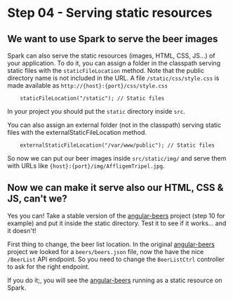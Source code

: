 # Step 04 - Serving static resources

## We want to use Spark to serve the beer images 

Spark can also serve the static resources (images, HTML, CSS, JS...) of your application. 
To do it, you can assign a folder in the classpath serving static files with the `staticFileLocation`
 method. Note that the public directory name is not included in the URL. A file `/static/css/style.css`
  is made available as `http://{host}:{port}/css/style.css`

		staticFileLocation("/static"); // Static files
		
In your project you should put the `static` directory inside `src`.		
		
You can also assign an external folder (not in the classpath) serving static files with the 
externalStaticFileLocation method.

		externalStaticFileLocation("/var/www/public"); // Static files

So now we can put our beer images inside `src/static/img/` and serve them with URLs 
like `{host}:{port}/img/AffligemTripel.jpg`.		 


## Now we can make it serve also our HTML, CSS & JS, can't we? 

Yes you can! Take a stable version of the [angular-beers](https://github.com/LostInBrittany/angular-beers) 
project (step 10 for example) and put it inside the static directory. Test it to see if it works... and 
it doesn't!

First thing to change, the beer list location. In the original 
[angular-beers](https://github.com/LostInBrittany/angular-beers) project we looked for a `beers/beers.json` 
file, now the have the nice `/BeerList` API endpoint. So you need to change the `BeerListCtrl` controller 
to ask for the right endpoint.

If you do it;, you will see the [angular-beers](https://github.com/LostInBrittany/angular-beers) running 
as a static resource on Spark.
		